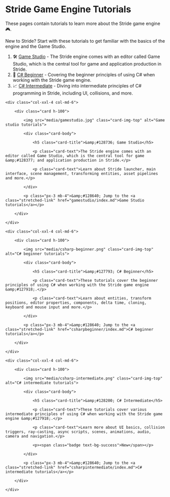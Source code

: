 # Stride Game Engine Tutorials

These pages contain tutorials to learn more about the Stride game engine &#127918;.

New to Stride? Start with these tutorials to get familiar with the basics of the engine and the Game Studio.

1. &#128736;️ [Game Studio](gamestudio/index.md) - The Stride engine comes with an editor called Game Studio, which is the central tool for game and application production in Stride.
1. &#127793; [C# Beginner](csharpbeginner/index.md) - Covering the beginner principles of using C# when working with the Stride game engine.
1. &#128200; [C# Intermediate](csharpintermediate/index.md) - Diving into intermediate principles of C# programming in Stride, including UI, collisions, and more.
<!---
1. 🔥 C# Advanced - Explore advanced C# techniques and features in Stride, such as optimization, networking, and custom shaders.
1. 🧙‍♂️ Visual Scripting - Learn how to create game logic using Stride's visual scripting system, without writing a single line of code.
1. 🌈 Graphics & Rendering - Discover how to create stunning visuals with Stride's powerful graphics and rendering capabilities.
1. 🤖 Physics & AI - Unleash the full potential of Stride's physics engine and artificial intelligence tools for dynamic gameplay.
1. 🌐 Multiplayer & Networking - Implement online multiplayer features and networking in your Stride games for a connected experience.
1. 🎯 Platform-specific Development - Learn how to target different platforms like PC, consoles, and mobile devices with your Stride projects.
1. 🏆 Best Practices & Optimization - Master the techniques to optimize your Stride games and follow the best practices for efficient development.
-->
<div class="row g-4 my-4">
    <div class="col-xxl-4 col-md-6">
        <div class="card h-100">
            <img src="media/gamestudio.jpg" class="card-img-top" alt="Game studio tutorials">
            <div class="card-body">
                <h5 class="card-title">&amp;#128736;️ Game Studio</h5>
                <p class="card-text">The Stride engine comes with an editor called Game Studio, which is the central tool for game &amp;#128377;️ and application production in Stride.</p>
                <p class="card-text">Learn about Stride launcher, main interface, scene management, transforming entities, asset pipelines and more.</p>
            </div>
            <p class="px-3 mb-4">&amp;#128640; Jump to the <a class="stretched-link" href="gamestudio/index.md">Game Studio tutorials</a></p>
        </div>
    </div>
    <div class="col-xxl-4 col-md-6">
        <div class="card h-100">
            <img src="media/csharp-beginner.png" class="card-img-top" alt="C# beginner tutorials">
            <div class="card-body">
                <h5 class="card-title">&amp;#127793; C# Beginner</h5>
                <p class="card-text">These tutorials cover the beginner principles of using C# when working with the Stride game engine &amp;#127918;.</p>
                <p class="card-text">Learn about entities, transform positions, editor properties, components, delta time, cloning, keyboard and mouse input and more.</p>
            </div>
            <p class="px-3 mb-4">&amp;#128640; Jump to the <a class="stretched-link" href="csharpbeginner/index.md">C# beginner tutorials</a></p>
        </div>
    </div>
    <div class="col-xxl-4 col-md-6">
        <div class="card h-100">
            <img src="media/csharp-intermediate.png" class="card-img-top" alt="C# intermediate tutorials">
            <div class="card-body">
                <h5 class="card-title">&amp;#128200; C# Intermediate</h5>
                <p class="card-text">These tutorials cover various intermediate principles of using C# when working with the Stride game engine &amp;#127918;.</p>
                <p class="card-text">Learn more about UI basics, collision triggers, ray-casting, async scripts, scenes, animations, audio, camera and navigation.</p>
                <p><span class="badge text-bg-success">New</span></p>
            </div>
            <p class="px-3 mb-4">&amp;#128640; Jump to the <a class="stretched-link" href="csharpintermediate/index.md">C# intermediate tutorials</a></p>
        </div>
    </div>
</div>